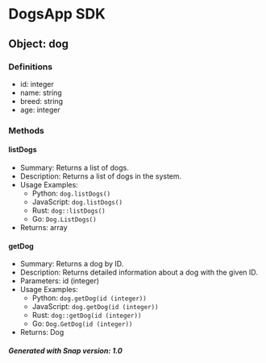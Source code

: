 # DogsApp SDK

## Object: dog
### Definitions
- id: integer
- name: string
- breed: string
- age: integer

### Methods
#### listDogs
- Summary: Returns a list of dogs.
- Description: Returns a list of dogs in the system.
- Usage Examples:
  - Python: `dog.listDogs()`
  - JavaScript: `dog.listDogs()`
  - Rust: `dog::listDogs()`
  - Go: `Dog.ListDogs()`
- Returns: array

#### getDog
- Summary: Returns a dog by ID.
- Description: Returns detailed information about a dog with the given ID.
- Parameters: id (integer)
- Usage Examples:
  - Python: `dog.getDog(id (integer))`
  - JavaScript: `dog.getDog(id (integer))`
  - Rust: `dog::getDog(id (integer))`
  - Go: `Dog.GetDog(id (integer))`
- Returns: Dog


##### Generated with Snap version: 1.0
